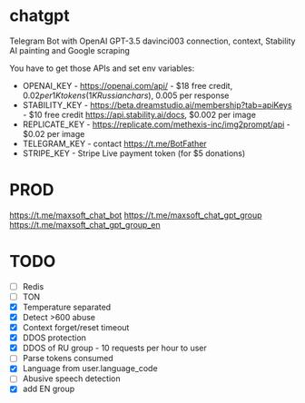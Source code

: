 # chatgpt

Telegram Bot with OpenAI GPT-3.5 davinci003 connection, context, Stability AI painting and Google scraping

You have to get those APIs and set env variables:

-   OPENAI_KEY - https://openai.com/api/ - $18 free credit, $0.02 per 1K tokens (1K Russian chars), ~$0.005 per response
-   STABILITY_KEY - https://beta.dreamstudio.ai/membership?tab=apiKeys - $10 free credit https://api.stability.ai/docs, $0.002 per image
-   REPLICATE_KEY - https://replicate.com/methexis-inc/img2prompt/api - $0.02 per image
-   TELEGRAM_KEY - contact https://t.me/BotFather
-   STRIPE_KEY - Stripe Live payment token (for $5 donations)

# PROD

https://t.me/maxsoft_chat_bot
https://t.me/maxsoft_chat_gpt_group
https://t.me/maxsoft_chat_gpt_group_en

# TODO

-   [ ] Redis
-   [ ] TON
-   [x] Temperature separated
-   [x] Detect >600 abuse
-   [x] Context forget/reset timeout
-   [x] DDOS protection
-   [x] DDOS of RU group - 10 requests per hour to user
-   [ ] Parse tokens consumed
-   [x] Language from user.language_code
-   [ ] Abusive speech detection
-   [x] add EN group
